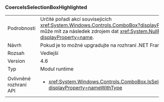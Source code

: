 ### <a name="coerceisselectionboxhighlighted"></a>CoerceIsSelectionBoxHighlighted

|   |   |
|---|---|
|Podrobnosti|Určité pořadí akcí souvisejících <xref:System.Windows.Controls.ComboBox?displayProperty=name> a může mít za následek zdrojem dat <xref:System.NullReferenceException?displayProperty=name>.|
|Návrh|Pokud je to možné upgradujte na rozhraní .NET Framework 4.6.2.|
|Rozsah|Vedlejší|
|Version|4.6|
|Typ|Modul runtime|
|Ovlivněné rozhraní API|<ul><li><xref:System.Windows.Controls.ComboBox.IsSelectionBoxHighlighted?displayProperty=nameWithType></li></ul>|

